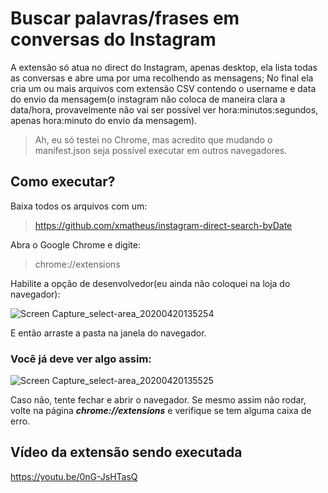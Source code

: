 # Buscar palavras/frases em conversas do Instagram



A extensão só atua no direct do Instagram, apenas desktop, ela lista todas as conversas e abre uma por uma recolhendo as mensagens; No final ela cria um ou mais arquivos com extensão CSV contendo o username e data do envio da mensagem(o instagram não coloca de maneira clara a data/hora, provavelmente não vai ser possível ver hora:minutos:segundos, apenas hora:minuto do envio da mensagem).

> Ah, eu só testei no Chrome, mas acredito que mudando o manifest.json seja possível executar em outros navegadores.


## Como executar?

Baixa todos os arquivos com um:
> https://github.com/xmatheus/instagram-direct-search-byDate

Abra o Google Chrome e digite:
> chrome://extensions

Habilite a opção de desenvolvedor(eu ainda não coloquei na loja do navegador):

![Screen Capture_select-area_20200420135254](https://user-images.githubusercontent.com/34286800/79783213-4e9e4f00-830e-11ea-887c-53c6b6590d79.png)

E então arraste a pasta na janela do navegador.

### Você já deve ver algo assim:

![Screen Capture_select-area_20200420135525](https://user-images.githubusercontent.com/34286800/79783408-9cb35280-830e-11ea-88a1-ab744f742ca0.png)

Caso não, tente fechar e abrir o navegador. Se mesmo assim não rodar, volte na página ***chrome://extensions*** e verifique se tem alguma caixa de erro.

## Vídeo da extensão sendo executada

https://youtu.be/0nG-JsHTasQ
